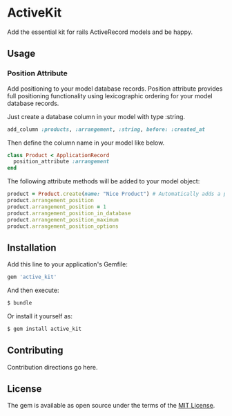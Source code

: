 # ActiveKit
Add the essential kit for rails ActiveRecord models and be happy.

## Usage

### Position Attribute

Add positioning to your model database records.
Position attribute provides full positioning functionality using lexicographic ordering for your model database records.

Just create a database column in your model with type :string.
```ruby
add_column :products, :arrangement, :string, before: :created_at
```

Then define the column name in your model like below.
```ruby
class Product < ApplicationRecord
  position_attribute :arrangement
end
```

The following attribute methods will be added to your model object:

```ruby
product = Product.create(name: "Nice Product") # Automatically adds a position to the position attribute.
product.arrangement_position
product.arrangement_position = 1
product.arrangement_position_in_database
product.arrangement_position_maximum
product.arrangement_position_options
```

## Installation
Add this line to your application's Gemfile:

```ruby
gem 'active_kit'
```

And then execute:
```bash
$ bundle
```

Or install it yourself as:
```bash
$ gem install active_kit
```

## Contributing
Contribution directions go here.

## License
The gem is available as open source under the terms of the [MIT License](https://opensource.org/licenses/MIT).
